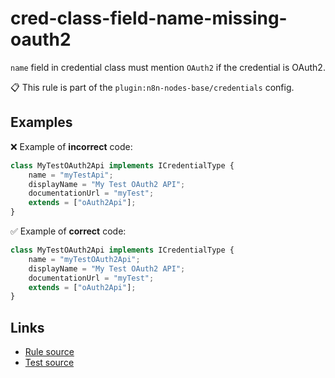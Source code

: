 [//]: # "File generated from a template. Do not edit this file directly."

# cred-class-field-name-missing-oauth2

`name` field in credential class must mention `OAuth2` if the credential is OAuth2.

📋 This rule is part of the `plugin:n8n-nodes-base/credentials` config.

## Examples

❌ Example of **incorrect** code:

```js
class MyTestOAuth2Api implements ICredentialType {
	name = "myTestApi";
	displayName = "My Test OAuth2 API";
	documentationUrl = "myTest";
	extends = ["oAuth2Api"];
}
```

✅ Example of **correct** code:

```js
class MyTestOAuth2Api implements ICredentialType {
	name = "myTestOAuth2Api";
	displayName = "My Test OAuth2 API";
	documentationUrl = "myTest";
	extends = ["oAuth2Api"];
}
```

## Links

- [Rule source](../../lib/rules/cred-class-field-name-missing-oauth2.ts)
- [Test source](../../tests/cred-class-field-name-missing-oauth2.test.ts)
